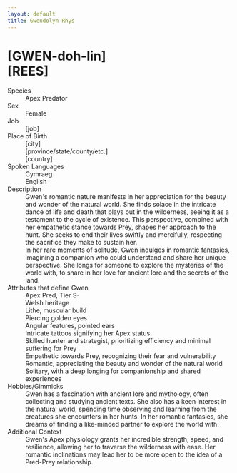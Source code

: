 ```yaml
---
layout: default
title: Gwendolyn Rhys
---
```

# [GWEN-doh-lin]<br>[REES]
<dl>
<dt>Species</dt>
<dd>Apex Predator</dd>
<dt>Sex</dt>
<dd>Female</dd>
<dt>Job</dt>
<dd>[job]</dd>
<dt>Place of Birth</dt>
<dd>[city]</dd>
<dd>[province/state/county/etc.]</dd>
<dd>[country]</dd>
<dt>Spoken Languages</dt>
<dd>Cymraeg</dd>
<dd>English</dd>
<dt>Description</dt>
<dd>Gwen's romantic nature manifests in her appreciation for the beauty and wonder of the natural world. She finds solace in the intricate dance of life and death that plays out in the wilderness, seeing it as a testament to the cycle of existence. This perspective, combined with her empathetic stance towards Prey, shapes her approach to the hunt. She seeks to end their lives swiftly and mercifully, respecting the sacrifice they make to sustain her.</dd>
<dd>In her rare moments of solitude, Gwen indulges in romantic fantasies, imagining a companion who could understand and share her unique perspective. She longs for someone to explore the mysteries of the world with, to share in her love for ancient lore and the secrets of the land.</dd>
<dt>Attributes that define Gwen</dt>
<dd>Apex Pred, Tier S-</dd>
<dd>Welsh heritage</dd>
<dd>Lithe, muscular build</dd>
<dd>Piercing golden eyes</dd>
<dd>Angular features, pointed ears</dd>
<dd>Intricate tattoos signifying her Apex status</dd>
<dd>Skilled hunter and strategist, prioritizing efficiency and minimal suffering for Prey</dd>
<dd>Empathetic towards Prey, recognizing their fear and vulnerability</dd>
<dd>Romantic, appreciating the beauty and wonder of the natural world</dd>
<dd>Solitary, with a deep longing for companionship and shared experiences</dd>
<dt>Hobbies/Gimmicks</dt>
<dd>Gwen has a fascination with ancient lore and mythology, often collecting and studying ancient texts. She also has a keen interest in the natural world, spending time observing and learning from the creatures she encounters in her hunts. In her romantic fantasies, she dreams of finding a like-minded partner to explore the world with.</dd>
<dt>Additional Context</dt>
<dd>Gwen's Apex physiology grants her incredible strength, speed, and resilience, allowing her to traverse the wilderness with ease. Her romantic inclinations may lead her to be more open to the idea of a Pred-Prey relationship.</dd>
</dl>